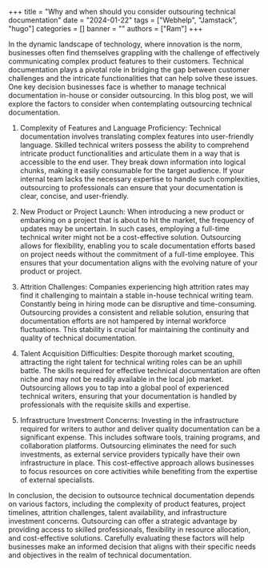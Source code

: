 +++
title = "Why and when should you consider outsouring technical documentation"
date = "2024-01-22"
tags = ["Webhelp", "Jamstack", "hugo"]
categories = []
banner = ""
authors = ["Ram"]
+++

In the dynamic landscape of technology, where innovation is the norm, businesses often find themselves grappling with the challenge of effectively communicating complex product features to their customers. Technical documentation plays a pivotal role in bridging the gap between customer challenges and the intricate functionalities that can help solve these issues. One key decision businesses face is whether to manage technical documentation in-house or consider outsourcing. In this blog post, we will explore the factors to consider when contemplating outsourcing technical documentation.

1. Complexity of Features and Language Proficiency: Technical documentation involves translating complex features into user-friendly language. Skilled technical writers possess the ability to comprehend intricate product functionalities and articulate them in a way that is accessible to the end user. They break down information into logical chunks, making it easily consumable for the target audience. If your internal team lacks the necessary expertise to handle such complexities, outsourcing to professionals can ensure that your documentation is clear, concise, and user-friendly.

2. New Product or Project Launch: When introducing a new product or embarking on a project that is about to hit the market, the frequency of updates may be uncertain. In such cases, employing a full-time technical writer might not be a cost-effective solution. Outsourcing allows for flexibility, enabling you to scale documentation efforts based on project needs without the commitment of a full-time employee. This ensures that your documentation aligns with the evolving nature of your product or project.

3. Attrition Challenges: Companies experiencing high attrition rates may find it challenging to maintain a stable in-house technical writing team. Constantly being in hiring mode can be disruptive and time-consuming. Outsourcing provides a consistent and reliable solution, ensuring that documentation efforts are not hampered by internal workforce fluctuations. This stability is crucial for maintaining the continuity and quality of technical documentation.

4. Talent Acquisition Difficulties: Despite thorough market scouting, attracting the right talent for technical writing roles can be an uphill battle. The skills required for effective technical documentation are often niche and may not be readily available in the local job market. Outsourcing allows you to tap into a global pool of experienced technical writers, ensuring that your documentation is handled by professionals with the requisite skills and expertise.

5. Infrastructure Investment Concerns: Investing in the infrastructure required for writers to author and deliver quality documentation can be a significant expense. This includes software tools, training programs, and collaboration platforms. Outsourcing eliminates the need for such investments, as external service providers typically have their own infrastructure in place. This cost-effective approach allows businesses to focus resources on core activities while benefiting from the expertise of external specialists.

In conclusion, the decision to outsource technical documentation depends on various factors, including the complexity of product features, project timelines, attrition challenges, talent availability, and infrastructure investment concerns. Outsourcing can offer a strategic advantage by providing access to skilled professionals, flexibility in resource allocation, and cost-effective solutions. Carefully evaluating these factors will help businesses make an informed decision that aligns with their specific needs and objectives in the realm of technical documentation.